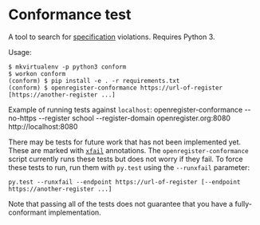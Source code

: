 # Conformance test

A tool to search for [specification][] violations.  Requires Python 3.

Usage:

    $ mkvirtualenv -p python3 conform
    $ workon conform
    (conform) $ pip install -e . -r requirements.txt
    (conform) $ openregister-conformance https://url-of-register [https://another-register ...]

Example of running tests against `localhost`:
    openregister-conformance --no-https --register school --register-domain openregister.org:8080 http://localhost:8080

There may be tests for future work that has not been implemented yet.
These are marked with [`xfail`][xfail] annotations.  The
`openregister-conformance` script currently runs these tests but does
not worry if they fail.  To force these tests to run, run them with
`py.test` using the `--runxfail` parameter:

    py.test --runxfail --endpoint https://url-of-register [--endpoint https://another-register ...]

Note that passing all of the tests does not guarantee that you have a
fully-conformant implementation.

[specification]: https://openregister.github.io/specification/
[xfail]: https://pytest.org/latest/skipping.html

